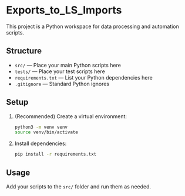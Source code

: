 # Exports_to_LS_Imports

This project is a Python workspace for data processing and automation scripts.

## Structure
- `src/` — Place your main Python scripts here
- `tests/` — Place your test scripts here
- `requirements.txt` — List your Python dependencies here
- `.gitignore` — Standard Python ignores

## Setup
1. (Recommended) Create a virtual environment:
   ```sh
   python3 -m venv venv
   source venv/bin/activate
   ```
2. Install dependencies:
   ```sh
   pip install -r requirements.txt
   ```

## Usage
Add your scripts to the `src/` folder and run them as needed.
